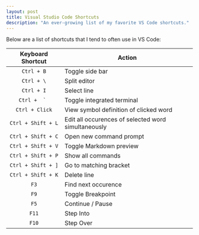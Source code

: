 ```yaml
---
layout: post
title: Visual Studio Code Shortcuts
description: "An ever-growing list of my favorite VS Code shortcuts."
---
```


Below are a list of shortcuts that I tend to often use in VS Code:

| Keyboard Shortcut | Action |
 :---:                | ---    
`Ctrl + B` | Toggle side bar
`Ctrl + \` | Split editor
`Ctrl + I` | Select line
``Ctrl +  ` `` | Toggle integrated terminal
`Ctrl + Click` | View symbol definition of clicked word
`Ctrl + Shift + L` | Edit all occurences of selected word simultaneously
`Ctrl + Shift + C` | Open new command prompt
`Ctrl + Shift + V` | Toggle Markdown preview
`Ctrl + Shift + P` | Show all commands
`Ctrl + Shift + ]` | Go to matching bracket
`Ctrl + Shift + K` | Delete line
`F3` | Find next occurence
`F9` | Toggle Breakpoint
`F5` | Continue / Pause
`F11` | Step Into
`F10` | Step Over

 

